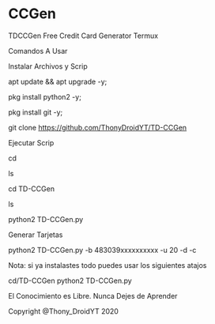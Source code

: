 # CCGen
TDCCGen Free Credit Card Generator Termux


Comandos A Usar

Instalar Archivos y Scrip

apt update && apt upgrade -y;

pkg install python2 -y;

pkg install git -y;

git clone https://github.com/ThonyDroidYT/TD-CCGen

Ejecutar Scrip

cd

ls

cd TD-CCGen

ls

python2 TD-CCGen.py

Generar Tarjetas 

python2 TD-CCGen.py -b 483039xxxxxxxxxx -u 20 -d -c

Nota: si ya instalastes todo puedes usar los siguientes atajos

cd/TD-CCGen
python2 TD-CCGen.py

El Conocimiento es Libre. Nunca Dejes de Aprender

Copyright @Thony_DroidYT 2020
